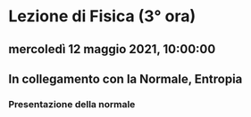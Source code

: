 # Lezione di Fisica (3° ora)

## mercoledì 12 maggio 2021, 10:00:00
## In collegamento con la Normale, Entropia

### Presentazione della normale



<!--stackedit_data:
eyJoaXN0b3J5IjpbNjg2ODYwNDg1XX0=
-->